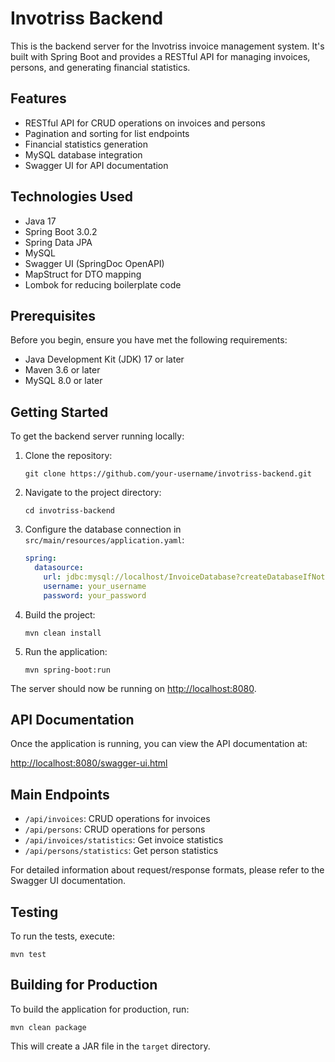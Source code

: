 # Invotriss Backend

This is the backend server for the Invotriss invoice management system. It's built with Spring Boot and provides a RESTful API for managing invoices, persons, and generating financial statistics.

## Features

- RESTful API for CRUD operations on invoices and persons
- Pagination and sorting for list endpoints
- Financial statistics generation
- MySQL database integration
- Swagger UI for API documentation

## Technologies Used

- Java 17
- Spring Boot 3.0.2
- Spring Data JPA
- MySQL
- Swagger UI (SpringDoc OpenAPI)
- MapStruct for DTO mapping
- Lombok for reducing boilerplate code

## Prerequisites

Before you begin, ensure you have met the following requirements:

- Java Development Kit (JDK) 17 or later
- Maven 3.6 or later
- MySQL 8.0 or later

## Getting Started

To get the backend server running locally:

1. Clone the repository:
   ```
   git clone https://github.com/your-username/invotriss-backend.git
   ```

2. Navigate to the project directory:
   ```
   cd invotriss-backend
   ```

3. Configure the database connection in `src/main/resources/application.yaml`:
   ```yaml
   spring:
     datasource:
       url: jdbc:mysql://localhost/InvoiceDatabase?createDatabaseIfNotExist=true
       username: your_username
       password: your_password
   ```

4. Build the project:
   ```
   mvn clean install
   ```

5. Run the application:
   ```
   mvn spring-boot:run
   ```

The server should now be running on [http://localhost:8080](http://localhost:8080).

## API Documentation

Once the application is running, you can view the API documentation at:

[http://localhost:8080/swagger-ui.html](http://localhost:8080/swagger-ui.html)

## Main Endpoints

- `/api/invoices`: CRUD operations for invoices
- `/api/persons`: CRUD operations for persons
- `/api/invoices/statistics`: Get invoice statistics
- `/api/persons/statistics`: Get person statistics

For detailed information about request/response formats, please refer to the Swagger UI documentation.

## Testing

To run the tests, execute:

```
mvn test
```

## Building for Production

To build the application for production, run:

```
mvn clean package
```

This will create a JAR file in the `target` directory.